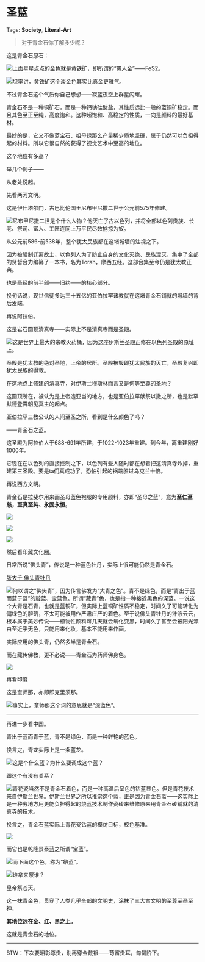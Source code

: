 # 圣蓝

Tags: **Society**, **Literal-Art**

> 对于青金石你了解多少呢？



这是青金石原石：

![](https://picx.zhimg.com/50/v2-8de65384603cd13233b7f3c97af44409_720w.jpg?source=1940ef5c)上面星星点点的金色就是黄铁矿，即所谓的“愚人金”——FeS2。

![](https://picx.zhimg.com/50/v2-a0966d095a725db6ad922693b3099dd2_720w.jpg?source=1940ef5c)坦率讲，黄铁矿这个淡金色其实比真金更雅气。

不过青金石这个气质你自己想想——寂蓝夜空上群星闪耀。

青金石不是一种铜矿石，而是一种钙钠硅酸盐，其性质远比一般的蓝铜矿稳定。而且其色至正至纯，高度饱和。这种超饱和、高稳定的性质，一向是颜料的最好基材。

最妙的是，它又不像蓝宝石、祖母绿那么产量稀少质地坚硬，属于仍然可以负担得起的材料。所以它很自然的获得了视觉艺术中至高的地位。

这个地位有多高？

举几个例子——

从老处说起。

先看两河文明。

这是伊什塔尔门，古巴比伦国王尼布甲尼撒二世于公元前575年修建。

![](https://pic1.zhimg.com/50/v2-2708e14cc67af103f35b290cbd6c014a_720w.jpg?source=1940ef5c)尼布甲尼撒二世是个什么人物？他灭亡了古以色列，并将全部以色列贵族、长老、祭司、富人、工匠连同上万平民尽数掳掠为奴。

从公元前586-前538年，整个犹太民族都在这堵城墙的注视之下。

因为被强制迁离故土，以色列人为了防止自身的文化灭绝、民族湮灭，集中了全部的贤哲合力编纂了一本书，名为Torah，摩西五经。这部合集至今仍是犹太教正典。

也是圣经的前半部——旧约——的核心部分。

换句话说，现世信徒多达三十五亿的亚伯拉罕诸教就在这堵青金石铺就的城墙的背后发端。

  


再说阿拉伯。

这是岩石圆顶清真寺——实际上不是清真寺而是圣殿。

![](https://picx.zhimg.com/50/v2-411ea47914f4b724d1dbad40fbf79549_720w.jpg?source=1940ef5c)这是世界上最大的宗教火药桶，因为这座伊斯兰圣殿正修在以色列圣殿的原址上。

圣殿是犹太教的绝对圣地，上帝的居所。圣殿被毁即犹太民族的灭亡，圣殿复兴即犹太民族的得救。

在这地点上修建的清真寺，对伊斯兰穆斯林而言又是何等至尊的圣地？

这圆顶所在，被认为是上帝造亚当的地方，也是亚伯拉罕献祭以撒之所，也是默罕默德登霄朝见真主的起点。

亚伯拉罕三教公认的人间至圣之所，看到是什么颜色了吗？

——青金石之蓝。

这圣殿为阿拉伯人于688-691年所建，于1022-1023年重建。到今年，离重建刚好1000年。

它现在在以色列的直接控制之下，以色列有些人随时都在想着把这清真寺炸掉，重建第三圣殿。要是ta们真成功了，恐怕引起的祸端胜过乌克兰十倍。

  


再说西方文明。

青金石是拉斐尔用来画圣母蓝色袍服的专用颜料，亦即“圣母之蓝”，意为**至仁至慈，至真至纯、永固永恒**。

![](https://picx.zhimg.com/50/v2-6fc9b28213fc5c7a5fca0d4eaae21e32_720w.jpg?source=1940ef5c)  


![](https://pica.zhimg.com/50/v2-aeee56441ec52cc9820c9e4c0e4e54cd_720w.jpg?source=1940ef5c)  


![](https://picx.zhimg.com/50/v2-2b06655ed9ee7be0d5bea489f52f17cd_720w.jpg?source=1940ef5c)  


然后看印藏文化圈。

日常所说“佛头青”，传说是一种蓝色牡丹，实际上很可能仍然是青金石。

[张大千 佛头青牡丹](https://link.zhihu.com/?target=https%3A//www.sothebys.com/en/buy/auction/2021/fine-chinese-paintings-2/zhang-da-qian-zhang-daqian-chang-dai-chien-1899-12)  


![](https://pic1.zhimg.com/50/v2-7d50257826bf238089ff81b627057b42_720w.jpg?source=1940ef5c)何以谓之“佛头青”，因为传言佛发为“大青之色”。青不是绿色，而是“青出于蓝而蓝于蓝”的靛蓝、宝蓝色。所谓“藏青”色，也是指一种接近黑色的深蓝。一说这个大青是石青，也就是蓝铜矿，但实际上蓝铜矿性质不稳定，时间久了可能转化为偏绿色的胆矾，不太可能被用作严肃庄严的着色。至于说佛头青牡丹的汁液云云，根本属于美妙传说——植物性颜料每几天就会氧化变黑，时间久了甚至会被阳光漂白至近乎无色，只能用来化妆，基本不能用来作画。

实际应用的佛头青，仍然多半是青金石。

而在藏传佛教，更不必说——青金石为药师佛身色。

![](https://pic1.zhimg.com/50/v2-b05d0b9ecf4b6b2d6f63f1757b96c531_720w.jpg?source=1940ef5c)  


再看印度

这是奎师那，亦即即克里须那。

![](https://pica.zhimg.com/50/v2-a4edaa91178ea7ab77d74df3c5c014e2_720w.jpg?source=1940ef5c)事实上，奎师那这个词的意思就是“深蓝色”。



---

再进一步看中国。

青出于蓝而青于蓝，青不是绿色，而是一种鲜艳的蓝色。

换言之，青龙实际上是一条蓝龙。

![](https://pic1.zhimg.com/50/v2-8a0ddb942269d9643b07760e1446005e_720w.jpg?source=1940ef5c)这是个什么蓝？为什么要调成这个蓝？

跟这个有没有关系？

![](https://picx.zhimg.com/50/v2-c79a9ebdc3a75599875bb5ef79e8beee_720w.jpg?source=1940ef5c)青花瓷当然不是青金石着色，而是一种高温后呈色的钴蓝显色。但是青花技术来自伊斯兰世界。伊斯兰世界之所以推崇这个蓝，正是因为青金石蓝——这实际上是一种穷地方用更能负担得起的烧蓝技术制作瓷砖来维修原来用青金石砖铺就的清真寺的技术。

换言之，青金石蓝实际上青花瓷钴蓝的模仿目标，校色基准。

![](https://picx.zhimg.com/50/v2-c79a9ebdc3a75599875bb5ef79e8beee_720w.jpg?source=1940ef5c)  


而它也是乾隆景泰蓝之所谓“宝蓝”。

![](https://picx.zhimg.com/50/v2-67d28988fadf3e07be8906119707a474_720w.jpg?source=1940ef5c)而下面这个色，称为“祭蓝”。

![](https://picx.zhimg.com/50/v2-3b3b7c04ac33449dc96fbc0741ce2dce_720w.jpg?source=1940ef5c)谁拿来祭谁？

皇帝祭苍天。

  


这一抹青金色，贯穿了人类几乎全部的文明史，涂抹了三大古文明的至尊至圣至神，

**其地位远在金、红、黑之上。**

这就是青金石的地位。



---

BTW：下次要昭彰尊贵，别再穿金戴银——苟富贵耳，匍匐阶下。




